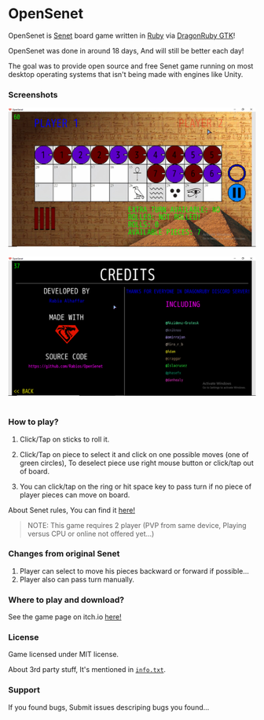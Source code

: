 # OpenSenet

OpenSenet is [Senet](https://en.wikipedia.org/wiki/Senet) board game written in [Ruby](https://www.ruby-lang.org) via [DragonRuby GTK](https://dragonruby.itch.io/dragonruby-gtk)!

OpenSenet was done in around 18 days, And will still be better each day!

The goal was to provide open source and free Senet game running on most desktop operating systems that isn't being made with engines like Unity.

### Screenshots

<img src="img01.png"><br><br>
<img src="img02.png"><br><br>

### How to play?

1. Click/Tap on sticks to roll it.

2. Click/Tap on piece to select it and click on one possible moves (one of green circles), To deselect piece use right mouse button or click/tap out of board.

3. You can click/tap on the ring or hit space key to pass turn if no piece of player pieces can move on board.

About Senet rules, You can find it [here!](http://www.pjhoover.com/senet.php)

> NOTE: This game requires 2 player (PVP from same device, Playing versus CPU or online not offered yet...)

### Changes from original Senet

1. Player can select to move his pieces backward or forward if possible...
2. Player also can pass turn manually.

### Where to play and download?

See the game page on itch.io [here!](https://rabios.itch.io/opensenet)

### License

Game licensed under MIT license.

About 3rd party stuff, It's mentioned in [`info.txt`](https://github.com/Rabios/OpenSenet/blob/main/info.txt).

### Support

If you found bugs, Submit issues descriping bugs you found...
